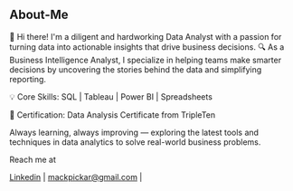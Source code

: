 ## About-Me
👋 Hi there! I'm a diligent and hardworking Data Analyst with a passion for turning data into actionable insights that drive business decisions.
🔍 As a Business Intelligence Analyst, I specialize in helping teams make smarter decisions by uncovering the stories behind the data and simplifying reporting.

💡 Core Skills: SQL | Tableau | Power BI | Spreadsheets

📜 Certification: Data Analysis Certificate from TripleTen

Always learning, always improving — exploring the latest tools and techniques in data analytics to solve real-world business problems.

Reach me at

[Linkedin](www.linkedin.com/in/mack-pickar) | [mackpickar@gmail.com](mackpickar@gmail.com) |

